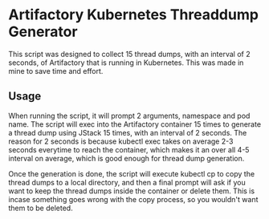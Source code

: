 # Artifactory Kubernetes Threaddump Generator

This script was designed to collect 15 thread dumps, with an interval of 2 seconds, of Artifactory that is running in Kubernetes. This was made in mine to save time and effort.

## Usage

When running the script, it will prompt 2 arguments, namespace and pod name. The script will exec into the Artifactory container 15 times to generate a thread dump using JStack 15 times, with an interval of 2 seconds. The reason for 2 seconds is because kubectl exec takes on average 2-3 seconds everytime to reach the container, which makes it an over all 4-5 interval on average, which is good enough for thread dump generation.

Once the generation is done, the script will execute kubectl cp to copy the thread dumps to a local directory, and then a final prompt will ask if you want to keep the thread dumps inside the container or delete them. This is incase something goes wrong with the copy process, so you wouldn't want them to be deleted.